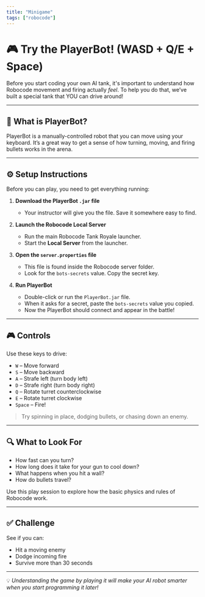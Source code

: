 ```yaml
---
title: "Minigame"
tags: ["robocode"]
---
```


# 🎮 Try the PlayerBot! (WASD + Q/E + Space)

Before you start coding your own AI tank, it's important to understand how Robocode movement and firing actually *feel*. To help you do that, we’ve built a special tank that YOU can drive around!

---

## 🧠 What is PlayerBot?

PlayerBot is a manually-controlled robot that you can move using your keyboard. It’s a great way to get a sense of how turning, moving, and firing bullets works in the arena.

---

## ⚙️ Setup Instructions

Before you can play, you need to get everything running:

1. **Download the PlayerBot `.jar` file**

   * Your instructor will give you the file. Save it somewhere easy to find.

2. **Launch the Robocode Local Server**

   * Run the main Robocode Tank Royale launcher.
   * Start the **Local Server** from the launcher.

3. **Open the `server.properties` file**

   * This file is found inside the Robocode server folder.
   * Look for the `bots-secrets` value. Copy the secret key.

4. **Run PlayerBot**

   * Double-click or run the `PlayerBot.jar` file.
   * When it asks for a secret, paste the `bots-secrets` value you copied.
   * Now the PlayerBot should connect and appear in the battle!

---

## 🎮 Controls

Use these keys to drive:

* `W` – Move forward
* `S` – Move backward
* `A` – Strafe left (turn body left)
* `D` – Strafe right (turn body right)
* `Q` – Rotate turret counterclockwise
* `E` – Rotate turret clockwise
* `Space` – Fire!

> Try spinning in place, dodging bullets, or chasing down an enemy.

---

## 🔍 What to Look For

* How fast can you turn?
* How long does it take for your gun to cool down?
* What happens when you hit a wall?
* How do bullets travel?

Use this play session to explore how the basic physics and rules of Robocode work.

---

## ✅ Challenge

See if you can:

* Hit a moving enemy
* Dodge incoming fire
* Survive more than 30 seconds

---

💡 *Understanding the game by playing it will make your AI robot smarter when you start programming it later!*
